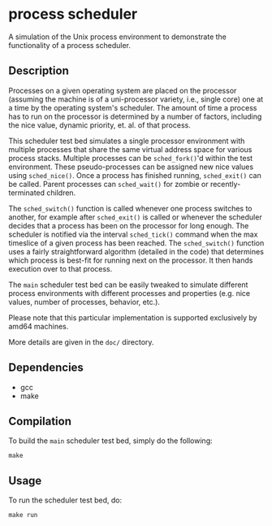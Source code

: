 # process scheduler

A simulation of the Unix process environment to demonstrate the functionality
of a process scheduler.

## Description

Processes on a given operating system are placed on the processor (assuming the
machine is of a uni-processor variety, i.e., single core) one at a time by the
operating system's scheduler.  The amount of time a process has to run on the
processor is determined by a number of factors, including the nice value,
dynamic priority, et. al. of that process.

This scheduler test bed simulates a single processor environment with multiple
processes that share the same virtual address space for various process stacks.
Multiple processes can be `sched_fork()`'d within the test environment. These
pseudo-processes can be assigned new nice values using `sched_nice()`.  Once a
process has finished running, `sched_exit()` can be called.  Parent processes
can `sched_wait()` for zombie or recently-terminated children.

The `sched_switch()` function is called whenever one process switches to
another, for example after `sched_exit()` is called or whenever the scheduler
decides that a process has been on the processor for long enough.  The
scheduler is notified via the interval `sched_tick()` command when the max
timeslice of a given process has been reached.  The `sched_switch()` function
uses a fairly straightforward algorithm (detailed in the code) that determines
which process is best-fit for running next on the processor.  It then hands
execution over to that process.

The `main` scheduler test bed can be easily tweaked to simulate different
process environments with different processes and properties (e.g. nice
values, number of processes, behavior, etc.).

Please note that this particular implementation is supported exclusively by
amd64 machines.


More details are given in the `doc/` directory.

## Dependencies

* gcc
* make

## Compilation

To build the `main` scheduler test bed, simply do the following:

	make

## Usage

To run the scheduler test bed, do:

	make run
